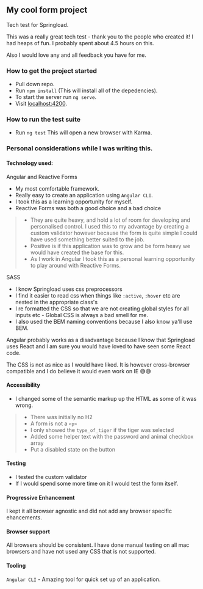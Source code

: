 ## My cool form project
Tech test for Springload.

This was a really great tech test - thank you to the people who created it! I had heaps of fun. I probably spent about 4.5 hours on this.

Also I would love any and all feedback you have for me.

### How to get the project started
* Pull down repo.
* Run `npm install` (This will install all of the depedencies).
* To start the server run `ng serve`.
* Visit [localhost:4200](https://localhost:4200/).

### How to run the test suite
* Run `ng test` This will open a new browser with Karma.

### Personal considerations while I was writing this.
#### Technology used:
Angular and Reactive Forms
* My most comfortable framework.
* Really easy to create an application using `Angular CLI`.
* I took this as a learning opportunity for myself.
* Reactive Forms was both a good choice and a bad choice
> * They are quite heavy, and hold a lot of room for developing and personalised control. I used this to my advantage by creating a custom validator however because the form is quite simple I could have used something better suited to the job.
> * Positive is if this application was to grow and be form heavy we would have created the base for this.
> * As I work in Angular I took this as a personal learning opportunity to play around with Reactive Forms.

SASS
* I know Springload uses css preprocessors
* I find it easier to read css when things like `:active`, `:hover` etc are nested in the appropriate class's
* I re formatted the CSS so that we are not creating global styles for all inputs etc - Global CSS is always a bad smell for me.
* I also used the BEM naming conventions because I also know ya'll use BEM.

Angular probably works as a disadvantage because I know that Springload uses React and I am sure you would have loved to have seen some React code. 

The CSS is not as nice as I would have liked. It is however cross-browser compatible and I do believe it would even work on IE 😅😅

#### Accessibility
* I changed some of the semantic markup up the HTML as some of it was wrong.
> * There was initially no H2
> * A form is not a `<p>`
> * I only showed the `type_of_tiger` if the tiger was selected
> * Added some helper text with the password and animal checkbox array
> * Put a disabled state on the button

#### Testing
* I tested the custom validator
* If I would spend some more time on it I would test the form itself.

#### Progressive Enhancement
I kept it all browser agnostic and did not add any browser specific ehancements.

#### Browser support
All browsers should be consistent. I have done manual testing on all mac browsers and have not used any CSS that is not supported.

#### Tooling
`Angular CLI` - Amazing tool for quick set up of an application.
